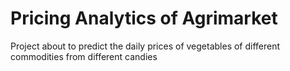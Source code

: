 # Pricing Analytics of Agrimarket
Project about to predict the daily prices of vegetables of different commodities from different candies
